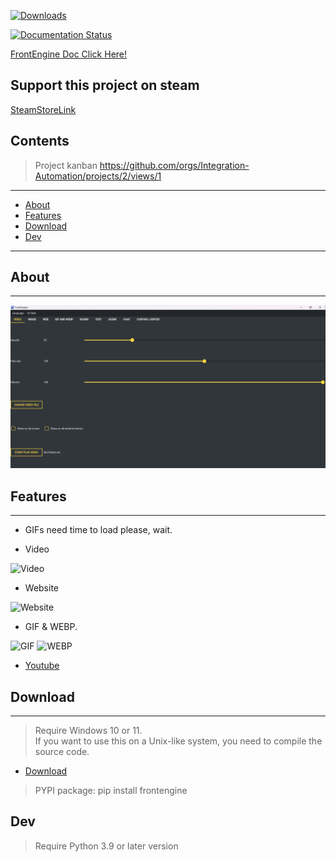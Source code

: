 [![Downloads](https://static.pepy.tech/badge/frontengine)](https://pepy.tech/project/frontengine)

[![Documentation Status](https://readthedocs.org/projects/frontengine/badge/?version=latest)](https://frontengine.readthedocs.io/en/latest/?badge=latest)

[FrontEngine Doc Click Here!](https://frontengine.readthedocs.io/en/latest/)

## Support this project on steam

[SteamStoreLink](https://store.steampowered.com/app/2793470/FrontEngine/)

## Contents

> Project kanban https://github.com/orgs/Integration-Automation/projects/2/views/1

---

- [About](#about)
- [Features](#features)
- [Download](#Download)
- [Dev](#Dev)

---

## About

---


![FrontEngine UI](image/FrontEngine.png)


## Features

---

* GIFs need time to load please, wait.

* Video

![Video](gifs/video.gif)

* Website

![Website](gifs/website.gif)

* GIF & WEBP.

![GIF](gifs/play_gif.gif)
![WEBP](gifs/webp.gif)

- [Youtube](https://youtu.be/fewogcb3b8Y)



## Download

---

> Require Windows 10 or 11. \
> If you want to use this on a Unix-like system, you need to compile the source code.

- [Download](https://github.com/Intergration-Automation-Testing/FrontEngine/releases)

> PYPI package: pip install frontengine

## Dev

> Require Python 3.9 or later version

